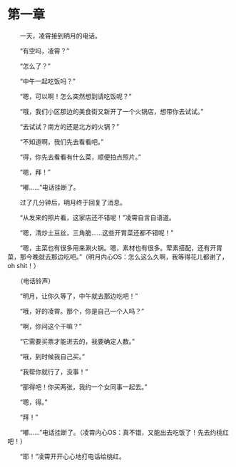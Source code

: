 # 第一章

&#x3000;&#x3000;一天，凌霄接到明月的电话。

&#x3000;&#x3000;“有空吗，凌霄？”

&#x3000;&#x3000;“怎么了？”

&#x3000;&#x3000;“中午一起吃饭吗？”

&#x3000;&#x3000;“嗯，可以啊！怎么突然想到请吃饭呢？”

&#x3000;&#x3000;“哦，我们小区那边的美食街又新开了一个火锅店，想带你去试试。”

&#x3000;&#x3000;“去试试？南方的还是北方的火锅？”

&#x3000;&#x3000;“不知道啊，我们先去看看吧。”

&#x3000;&#x3000;“得，你先去看看有什么菜，顺便拍点照片。”

&#x3000;&#x3000;“嗯，拜！”

&#x3000;&#x3000;“嘟……”电话挂断了。

&#x3000;&#x3000;过了几分钟后，明月终于回复了消息。

&#x3000;&#x3000;“从发来的照片看，这家店还不错呢！”凌霄自言自语道。

&#x3000;&#x3000;“嗯，清炒土豆丝，三角脆……这些开胃菜还都不错呢！”

&#x3000;&#x3000;“嗯，主菜也有很多用来涮火锅。嗯，素材也有很多。荤素搭配，还有开胃菜，那今晚就去那边吃吧。”（明月内心OS：怎么这么久啊，我等得花儿都谢了，oh shit！）

&#x3000;&#x3000;（电话铃声）

&#x3000;&#x3000;“明月，让你久等了，中午就去那边吃吧！”

&#x3000;&#x3000;“哦，好的凌霄。那个，你是自己一个人吗？”

&#x3000;&#x3000;“啊，你问这个干嘛？”

&#x3000;&#x3000;“它需要买票才能进去的，我要确定人数。”

&#x3000;&#x3000;“哦，到时候我自己买。”

&#x3000;&#x3000;“我帮你就行了，没事！”

&#x3000;&#x3000;“那得吧！你买两张，我约一个女同事一起去。”

&#x3000;&#x3000;“嗯，得。”

&#x3000;&#x3000;“拜！”

&#x3000;&#x3000;“嘟……”电话挂断了。（凌霄内心OS：真不错，又能出去吃饭了！先去约桃红吧！）

&#x3000;&#x3000;“耶！”凌霄开开心心地打电话给桃红。


